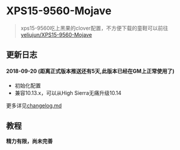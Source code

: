 # XPS15-9560-Mojave
> xps15-9560吃上黑果的clover配置，不方便下载的童鞋可以前往[yeliujun/XPS15-9560-Mojave](https://gitee.com/yeliujun/XPS15-9560-Mojave.git)

## 更新日志
#### 2018-09-20 (距离正式版本推送还有5天,此版本已经在GM上正常使用了)
- 初始化配置
- 兼容10.13.x，可以从High Sierra无痛升级10.14

更多详见[changelog.md](https://github.com/jardenliu/XPS15-9560-Mojave/blob/master/changelog.md)


## 教程

**精力有限，尚未完善**
